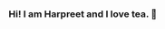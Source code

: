 ### Hi! I am Harpreet and I love tea. 👋

<!--
**dhal0091/dhal0091** is a ✨ _special_ ✨ repository because its `README.md` (this file) appears on your GitHub profile.



### * 🔭 I’m currently working on a Robotics Process Automation(RPA) project with CSE agency of Government of Canada
- 🌱 I’m currently studying Mobile Application Design and development program at Algonquin College.
- 👯 I’m looking to collaborate on some web and mobile applications to get my hands dirty with coding experience.
- 🤔 I’m looking for help with ...
- 💬 I love teaching and be in touch with amazing people.
- 📫 Reach me: at [a link](https://www.instagram.com/harpreet.kaur_dhaliwal/)
- ⚡ Fun fact:I believe in gaining and sharing ideas and knowlegde from/with incredible people. 

